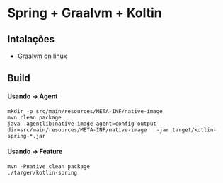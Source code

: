 # Spring + Graalvm + Koltin


## Intalações

- [Graalvm on linux]("https://www.graalvm.org/docs/getting-started/linux")


## Build

#### Usando -> Agent

    mkdir -p src/main/resources/META-INF/native-image
    mvn clean package
    java -agentlib:native-image-agent=config-output-dir=src/main/resources/META-INF/native-image   -jar target/kotlin-spring-*.jar

#### Usando -> Feature
    
    mvn -Pnative clean package
    ./targer/kotlin-spring
    
 